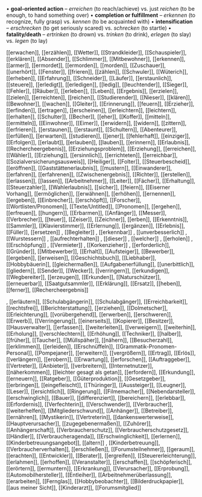 • **goal-oriented action** – _erreichen_ (to reach/achieve) vs. just _reichen_ (to be enough, to hand something over)
• **completion or fulfillment** – _erkennen_ (to recognize, fully grasp) vs. _kennen_ (to be acquainted with)
• **intensification** – _erschrecken_ (to get seriously scared) vs. _schrecken_ (to startle)
• **fatality/death** – _ertrinken_ (to drown) vs. _trinken_ (to drink), _erlegen_ (to slay) vs. _legen_ (to lay)

[[erwachen]], [[erzählen]], [[Wetter]], [[Strandkleider]], [[Schauspieler]], [[erklären]], [[Absender]], [[Schlimmer]], [[Mitbewohner]], [[erkennen]], [[armer]], [[ermordet]], [[ermorden]], [[morden]], [[Zuschauer]], [[unerhört]], [[Fenster]], [[frieren]], [[zählen]], [[Schwuler]], [[Wüterich]], [[erheben]], [[Erfahrung]], [[Schneider]], [[Läufer]], [[erstaunlich]], [[steuere]], [[erledigt]], [[erledigen]], [[ledig]], [[leuchtender]], [[Sieger]], [[Fehler]], [[Räuber]], [[erleben]], [[Leben]], [[Ergebnis]], [[erzielen]], [[zielen]], [[erreichten]], [[reichen]], [[Studierender]], [[Nieser]], [[klären]], [[Bewohner]], [[wachen]], [[Gleiter]], [[Erinnerung]], [[feuern]], [[Erzieher]], [[erfinden]], [[ertragen]], [[erscheinen]], [[erleichtern]], [[leichtern]], [[erhalten]], [[Schulter]], [[Becher]], [[eher]], [[Koffer]], [[mitteln]], [[ermitteln]], [[Einwohner]], [[Eimer]], [[erwidern]], [[widern]], [[zittern]], [[erfrieren]], [[erstaunen]], [[erstaunt]], [[Schultern]], [[Abenteurer]], [[erfüllen]], [[erwarten]], [[studieren]], [[jener]], [[fehlerhaft]], [[einziger]], [[Erfolgen]], [[erlaubt]], [[erlauben]], [[lauben]], [[erinnern]], [[Erlaubnis]], [[Rechercheergebenis]], [[Erziehungsproblem]], [[Erzie­hung]], [[erreichen]], [[Wähler]], [[Erziehung]], [[ersinnlich]], [[errichteten]], [[erreichbar]], [[Sozialversicherungsausweis]], [[Heiliger]], [[Folter]], [[Steuerbescheid]], [[eröffnen]], [[Gaststättenerlaubnis]], [[mustern]], [[Einwanderer]], [[erfahren]], [[erfahrenen]], [[Zwischenergebnis]], [[Richter]], [[erstellen]], [[erlassen]], [[lassen]], [[Arbeitnehmer]], [[Leiter]], [[Fächer]], [[Erhaltung]], [[Steuerzahler]], [[Wahlerlaubnis]], [[sicher]], [[feiern]], [[Eiserner Vorhang]], [[ermöglichen]], [[erwähnen]], [[erhöhen]], [[ernennen]], [[ergeben]], [[Einbrecher]], [[erschöpft]], [[Forscher]], [[Wortlisten/Pronomen]], [[Texte/Untitled]], [[Pronomen]], [[ergehen]], [[erfreuen]], [[hungern]], [[Erbarmen]], [[Anfänger]], [[Messer]], [[Verbrecher]], [[teuer]], [[Zeiser]], [[Zeichner]], [[erben]], [[Erkenntnis]], [[Sammler]], [[Klavierstimmer]], [[Erlernung]], [[ergänzen]], [[Erlebnis]], [[Füller]], [[ersetzen]]
, [[Begleiter]]
, [[erkennbar]]
, [[unverbesserlich]]
, [[Wurstessern]]
, [[aufrechterhalten]]
, [[dieser]]
, [[welcher]]
, [[erholen]]
, [[Erschöpfung]]
, [[Vermieter]]
, [[Korkenzieher]]
, [[erforderlich]], [[Gründer]], [[Mitbewerber]], [[Erhalt]], [[Aufsteiger]], [[Bewerber]], [[ergeben]], [[erweisen]], [[Geschichtsbuch]], [[Liebhaber]], [[Hobbybäuerin]], [[gleichermaßen]], [[Aufgabenerfüllung]], [[unerbittlich]], [[gliedern]], [[Sender]], [[Wecker]], [[verringern]], [[erkundigen]], [[Wegbereiter]], [[erzeugen]], [[Erkunden]], [[Naturschützer]], [[erneuerbar]], [[Saatgutsammler]], [[Erklärung]], [[Ersatz]], [[heben]], [[ferner]], [[Rechercheergebnis]]

, [[erläutern]], [[Schulabgängerin]], [[Schulabgänger]], [[Erreichbarkeit]], [[rechtsfrei]], [[Berichterstattung]], [[erziehen]], [[Dolmetscher]], [[Erleichterung]], [[vorübergehend]], [[erwerben]], [[erschweren]], [[Erwerb]], [[Verringerung]], [[einerseits]], [[Kopierer]], [[Besitzer]], [[Hausverwalter]], [[erfassen]], [[weiterleiten]], [[verweigern]], [[weiterhin]], [[Erholung]], [[verschlechtern]], [[Erhöhung]], [[Techniker]], [[halber]], [[früher]], [[Taucher]], [[Müllspäher]], [[nähern]], [[Besucherzahl]], [[erklimmen]], [[erleiden]], [[Erschnüffeln]], [[Grammatik-Pronomen-Personal]], [[Pompejaner]], [[erweitern]], [[vergrößern]], [[Ertrag]], [[Erlös]], [[verlängern]], [[erobern]], [[Erwartung]], [[erforschen]], [[Auftraggeber]], [[Vertreter]], [[Anbieter]], [[verbreitern]], [[Internetnutzer]], [[näherkommen]], [[leichter gesagt als getan]], [[erfordern]], [[Erkundung]], [[erneuern]], [[Ratgeber]], [[Güterproduktion]], [[Gesetzgeber]], [[erbringen]], [[eingefleischt]], [[Thüringer]], [[Aussteiger]], [[Leugner]], [[Leser]], [[ersichtlich]], [[Ringerung]], [[Filmemacher]], [[Nebendarsteller]], [[erschwinglich]], [[Bauer]], [[differenziert]], [[bereichern]], [[erlebbar]], [[Erfordernis]], [[Verfechterin]], [[Verschwender]], [[Verbraucher]], [[weiterhelfen]], [[Mitgliederschwund]], [[Anhänger]], [[Betreiber]], [[ernähren]], [[Mystikerin]], [[Vertreterin]], [[dankenswerterweise]], [[Hauptverursacher]], [[zugegebenermaßen]], [[Zuhörer]], [[Anhängerschaft]], [[Verbraucherschutz]], [[Verbraucherschutzgesetz]], [[Händler]], [[Verbraucheragenda]], [[Erschwinglichkeit]], [[erlernen]], [[Kinderbetreuungsangebot]], [[altern]]
, [[Kinderbetreuung]], [[Verbraucherverhalten]], [[erschließen]], [[Forumsteilnehmer]], [[geraum]], [[erachten]], [[Entwickler]], [[Berater]], [[ergreifen]], [[Steuererleichterung]], [[erlahmen]], [[erhoffen]], [[Veranstalter]], [[erschaffen]], [[schöpferisch]], [[erörtern]], [[ermuntern]], [[Erkrankung]], [[Verursacher]], [[Erprobung]], [[Automobilhersteller]], [[Entleiher]], [[Arbeitnehmerüberlassung]], [[erarbeiten]], [[Fernglas]], [[Hobbybeobachter]], [[Bilderdruckpapier]], [[aus meiner Sicht]], [[Kinderarzt]], [[Forumsmitglied]]